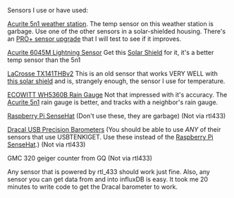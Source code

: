 Sensors I use or have used:

[Acurite 5n1 weather station](https://www.acurite.com/learn/installation/5in1). The temp sensor on this weather station is garbage.  Use one of the other sensors in a solar-shielded housing.  There's an [PRO+ sensor upgrade](https://www.amazon.com/gp/product/B00T0K8MJW/) that I will test to see if it improves.

[Acurite 6045M Lightning Sensor](https://www.acurite.com/lightning-detector-with-temperature-and-humidity.html) Get this [Solar Shield](https://www.amazon.com/gp/product/B01M64ISDE/) for it, it's a better temp sensor than the 5n1

[LaCrosse TX141THBv2](https://www.lacrossetechnology.com/products/tx141th-bv2) This is an old sensor that works VERY WELL with [this solar shield](https://www.amazon.com/gp/product/B00VSXENM4/) and is, strangely enough, the sensor I use for temperature.

[ECOWITT WH5360B Rain Gauge](http://www.ecowitt.com/Rain_Gauge/) Not that impressed with it's accuracy.  The [Acurite 5n1](https://www.acurite.com/learn/installation/5in1) rain gauge is better, and tracks with a neighbor's rain gauge.

[Raspberry Pi SenseHat](https://www.raspberrypi.org/products/sense-hat/) (Don't use these, they are garbage) (Not via rtl433)

[Dracal USB Precision Barometers](https://www.dracal.com/store/products/usb_bar20/index.php)  (You should be able to use *ANY* of their sensors that use USBTENKIGET.  Use these instead of the [Raspberry Pi SenseHat](https://www.raspberrypi.org/products/sense-hat/).) (Not via rtl433)

GMC 320 geiger counter from GQ  (Not via rtl433)

Any sensor that is powered by rtl_433 should work just fine.  Also, any sensor you can get data from and into influxDB is easy.  It took me 20 minutes to write code to get the Dracal barometer to work.
